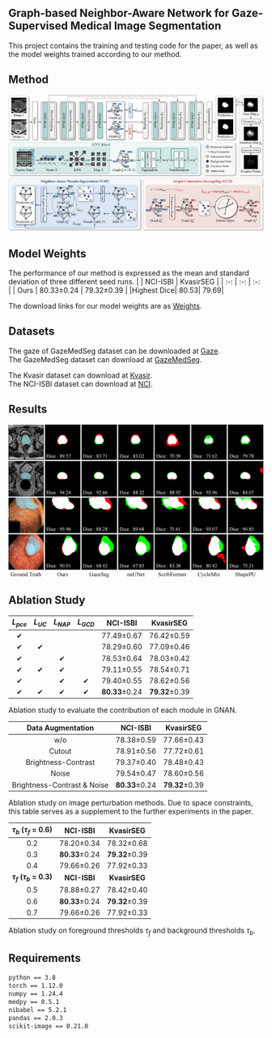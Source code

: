 ## Graph-based Neighbor-Aware Network for Gaze-Supervised Medical Image Segmentation

This project contains the training and testing code for the paper, as well as the model weights trained according to our method.

## Method
![1.0](Figure/fig-method1.png)

## Model Weights
The performance of our method is expressed as the mean and standard deviation of three different seed runs.
| |  NCI-ISBI |  KvasirSEG |
| :-: | :-: | :-: |
| Ours | 80.33±0.24 | 79.32±0.39 |
|Highest Dice| 80.53| 79.69|

The download links for our model weights are as [Weights](https://pan.baidu.com/s/1hiUfYfmO3XsEAawPg6Kazg?pwd=6be3).

## Datasets
The gaze of GazeMedSeg dataset can be downloaded at [Gaze](https://drive.google.com/drive/folders/1-38bG_81OsGVCb_trI00GSqfB_shCUQG).\
The GazeMedSeg dataset can download at [GazeMedSeg](https://drive.google.com/drive/folders/1XjgQ27R8zT8ymOTXohgl8HXntPEUbIXj).

The Kvasir dataset can download at [Kvasir](https://datasets.simula.no/kvasir-seg/).\
The NCI-ISBI dataset can download at [NCI](https://www.cancerimagingarchive.net/analysis-result/isbi-mr-prostate-2013/).

## Results
![1.0](Figure/fig-result1.png)

## Ablation Study
| $L_{pce}$ | $L_{UC}$ | $L_{NAP}$ | $L_{GCD}$ | NCI-ISBI | KvasirSEG |
| :-: | :-: | :-: | :-: | :-: | :-: |
| &#x2714;  | | | | 77.49±0.67 | 76.42±0.59 |
| &#x2714;  | &#x2714; | | | 78.29±0.60 | 77.09±0.46 |
| &#x2714;  | | &#x2714; | | 78.53±0.64 | 78.03±0.42 |
| &#x2714;  | &#x2714; | &#x2714; | | 79.11±0.55 | 78.54±0.71 |
| &#x2714;  | | &#x2714; | &#x2714; | 79.40±0.55 | 78.62±0.56 |
| &#x2714;  | &#x2714; | &#x2714; | &#x2714; | **80.33**±0.24 | **79.32**±0.39 |

Ablation study to evaluate the contribution of each module in GNAN. 

| Data Augmentation | NCI-ISBI | KvasirSEG |
| :-: | :-: | :-: |
| w/o | 78.38±0.59 | 77.66±0.43 |
| Cutout | 78.91±0.56 | 77.72±0.61 |
| Brightness-Contrast | 79.37±0.40 | 78.48±0.43 |
| Noise | 79.54±0.47 | 78.60±0.56 |
| Brightness-Contrast & Noise | **80.33**±0.24 | **79.32**±0.39 |

Ablation study on image perturbation methods. 
Due to space constraints, this table serves as a supplement to the further experiments in the paper.

| $\tau_b$   ($\tau_f$ = 0.6) | NCI-ISBI | KvasirSEG |
| :-: | :-: | :-: |
| 0.2 | 78.20±0.34 | 78.32±0.68 |
| 0.3 | **80.33**±0.24 | **79.32**±0.39 |
| 0.4 | 79.66±0.26 | 77.92±0.33 |
| **$\tau_f$  ($\tau_b$ = 0.3)** | **NCI-ISBI** | **KvasirSEG** |
| 0.5 | 78.88±0.27 | 78.42±0.40 |
| 0.6 | **80.33**±0.24 | **79.32**±0.39 |
| 0.7 | 79.66±0.26 | 77.92±0.33 |

Ablation study on foreground thresholds $\tau_f$ and background thresholds $\tau_b$.

## Requirements
```
python == 3.8
torch == 1.12.0
numpy == 1.24.4
medpy == 0.5.1
nibabel == 5.2.1
pandas == 2.0.3
scikit-image == 0.21.0
```
